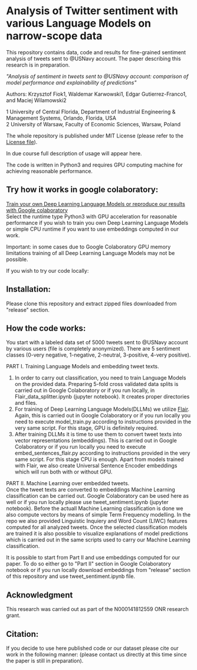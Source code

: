 # Analysis of Twitter sentiment with various Language Models on narrow-scope data
This repository contains data, code and results for fine-grained sentiment analysis of tweets sent to @USNavy account. The paper describing this research is in preparation.

*"Analysis of sentiment in tweets sent to @USNavy account: comparison of model performance and explainability of predictions"*

Authors: Krzysztof Fiok1, Waldemar Karwowski1, Edgar Gutierrez-Franco1, and Maciej Wilamowski2


1 University of Central Florida, Department of Industrial Engineering & Management Systems, Orlando, Florida, USA </br>
2 University of Warsaw, Faculty of Economic Sciences, Warsaw, Poland
<br/>


The whole repository is published under MIT License (please refer to the [License file](https://github.com/krzysztoffiok/twitter_sentiment_to_usnavy/blob/master/LICENSE)).

In due course full description of usage will appear here.

The code is written in Python3 and requires GPU computing machine for achieving reasonable performance.

## Try how it works in google colaboratory:

[Train your own Deep Learning Language Models or reproduce our results with Google colaboratory](https://colab.research.google.com/drive/1K-XQJnauYvULdwUO3vELy9dJ1DHR_53b) </br>
Select the runtime type Python3 with GPU acceleration for reasonable performance if you wish to train you own Deep Learning Language Models or simple CPU runtime if you want to use embeddings computed in our work.

Important: in some cases due to Google Colaboratory GPU memory limitations training of all Deep Learning Language Models may not be possible.

If you wish to try our code locally:
## Installation:
Please clone this repository and extract zipped files downloaded from "release" section.

## How the code works:
You start with a labeled data set of 5000 tweets sent to @USNavy account by various users (file is completely anonymized). There are 5 sentiment classes (0-very negative, 1-negative, 2-neutral, 3-positive, 4-very positive).

PART I. Training Language Models and embedding tweet texts.
1) In order to carry out classification, you need to train Language Models on the provided data. Preparing 5-fold cross validated data splits is carried out in Google Colaboratory or if you run locally, in Flair_data_splitter.ipynb (jupyter notebook). It creates proper directories and files.
2) For training of Deep Learning Language Models(DLLMs) we utilize [Flair](https://github.com/flairNLP/flair). Again, this is carried out in Google Colaboratory or if you run locally you need to execute model_train.py according to instructions provided in the very same script. For this stage, GPU is definitely required.
3) After training DLLMs it is time to use them to convert tweet texts into vector representations (embeddings). This is carried out in Google Colaboratory or if you run locally you need to execute embed_sentences_flair.py according to instructions provided in the very same script. For this stage CPU is enough. Apart from models trained with Flair, we also create Universal Sentence Encoder embeddings which will run both with or without GPU.

PART II. Machine Learning over embedded tweets. </br>
Once the tweet texts are converted to embeddings Machine Learning classification can be carried out. Google Colaboratory can be used here as well or if you run locally please use tweet_sentiment.ipynb (jupyter notebook). Before the actuall Machine Learning classification is done we also compute vectors by means of simple Term Frequency modelling. In the repo we also provided Linguistic Inquiery and Word Count (LIWC) features computed for all analyzed tweets. Once the selected classification models are trained it is also possible to visualize explanations of model predictions which is carried out in the same scripts used to carry our Machine Learning classification.

It is possible to start from Part II and use embeddings computed for our paper. To do so either go to "Part II" section in Google Colaboratory notebook or if you run locally download embeddings from "release" section of this repository and use tweet_sentiment.ipynb file.

## Acknowledgment
This research was carried out as part of the N000141812559 ONR research grant.

## Citation:<br/>
If you decide to use here published code or our dataset please cite our work in the following manner:
(please contact us directly at this time since the paper is still in preparation).

